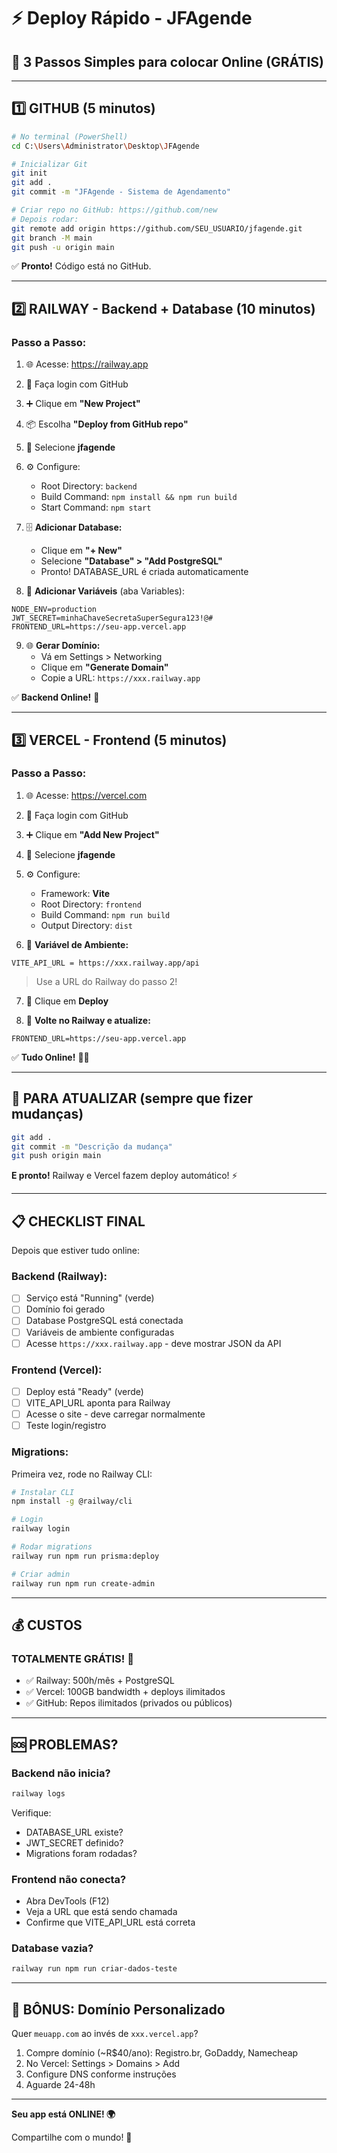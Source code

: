 # ⚡ Deploy Rápido - JFAgende

## 🎯 **3 Passos Simples para colocar Online (GRÁTIS)**

---

## **1️⃣ GITHUB (5 minutos)**

```bash
# No terminal (PowerShell)
cd C:\Users\Administrator\Desktop\JFAgende

# Inicializar Git
git init
git add .
git commit -m "JFAgende - Sistema de Agendamento"

# Criar repo no GitHub: https://github.com/new
# Depois rodar:
git remote add origin https://github.com/SEU_USUARIO/jfagende.git
git branch -M main
git push -u origin main
```

✅ **Pronto!** Código está no GitHub.

---

## **2️⃣ RAILWAY - Backend + Database (10 minutos)**

### **Passo a Passo:**

1. 🌐 Acesse: https://railway.app
2. 🔐 Faça login com GitHub
3. ➕ Clique em **"New Project"**
4. 📦 Escolha **"Deploy from GitHub repo"**
5. 📁 Selecione **jfagende**
6. ⚙️ Configure:
   - Root Directory: `backend`
   - Build Command: `npm install && npm run build`
   - Start Command: `npm start`

7. 🗄️ **Adicionar Database:**
   - Clique em **"+ New"**
   - Selecione **"Database" > "Add PostgreSQL"**
   - Pronto! DATABASE_URL é criada automaticamente

8. 🔧 **Adicionar Variáveis** (aba Variables):
```
NODE_ENV=production
JWT_SECRET=minhaChaveSecretaSuperSegura123!@#
FRONTEND_URL=https://seu-app.vercel.app
```

9. 🌐 **Gerar Domínio:**
   - Vá em Settings > Networking
   - Clique em **"Generate Domain"**
   - Copie a URL: `https://xxx.railway.app`

✅ **Backend Online!** 🎉

---

## **3️⃣ VERCEL - Frontend (5 minutos)**

### **Passo a Passo:**

1. 🌐 Acesse: https://vercel.com
2. 🔐 Faça login com GitHub
3. ➕ Clique em **"Add New Project"**
4. 📁 Selecione **jfagende**
5. ⚙️ Configure:
   - Framework: **Vite**
   - Root Directory: `frontend`
   - Build Command: `npm run build`
   - Output Directory: `dist`

6. 🔧 **Variável de Ambiente:**
```
VITE_API_URL = https://xxx.railway.app/api
```
   > Use a URL do Railway do passo 2!

7. 🚀 Clique em **Deploy**

8. 🔄 **Volte no Railway e atualize:**
```
FRONTEND_URL=https://seu-app.vercel.app
```

✅ **Tudo Online!** 🚀🎉

---

## **🔄 PARA ATUALIZAR (sempre que fizer mudanças)**

```bash
git add .
git commit -m "Descrição da mudança"
git push origin main
```

**E pronto!** Railway e Vercel fazem deploy automático! ⚡

---

## **📋 CHECKLIST FINAL**

Depois que estiver tudo online:

### **Backend (Railway):**
- [ ] Serviço está "Running" (verde)
- [ ] Domínio foi gerado
- [ ] Database PostgreSQL está conectada
- [ ] Variáveis de ambiente configuradas
- [ ] Acesse `https://xxx.railway.app` - deve mostrar JSON da API

### **Frontend (Vercel):**
- [ ] Deploy está "Ready" (verde)  
- [ ] VITE_API_URL aponta para Railway
- [ ] Acesse o site - deve carregar normalmente
- [ ] Teste login/registro

### **Migrations:**

Primeira vez, rode no Railway CLI:
```bash
# Instalar CLI
npm install -g @railway/cli

# Login
railway login

# Rodar migrations
railway run npm run prisma:deploy

# Criar admin
railway run npm run create-admin
```

---

## **💰 CUSTOS**

### **TOTALMENTE GRÁTIS! 🎉**

- ✅ Railway: 500h/mês + PostgreSQL
- ✅ Vercel: 100GB bandwidth + deploys ilimitados
- ✅ GitHub: Repos ilimitados (privados ou públicos)

---

## **🆘 PROBLEMAS?**

### **Backend não inicia?**
```bash
railway logs
```

Verifique:
- DATABASE_URL existe?
- JWT_SECRET definido?
- Migrations foram rodadas?

### **Frontend não conecta?**
- Abra DevTools (F12)
- Veja a URL que está sendo chamada
- Confirme que VITE_API_URL está correta

### **Database vazia?**
```bash
railway run npm run criar-dados-teste
```

---

## **🎁 BÔNUS: Domínio Personalizado**

Quer `meuapp.com` ao invés de `xxx.vercel.app`?

1. Compre domínio (~R$40/ano): Registro.br, GoDaddy, Namecheap
2. No Vercel: Settings > Domains > Add
3. Configure DNS conforme instruções
4. Aguarde 24-48h

---

**Seu app está ONLINE! 🌍**

Compartilhe com o mundo! 🚀

